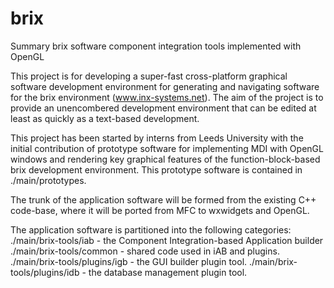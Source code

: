 brix
====

Summary
brix software component integration tools implemented with OpenGL


This project is for developing a super-fast cross-platform graphical software development environment for generating and navigating software for the brix environment (www.inx-systems.net). The aim of the project is to provide an unencombered  development environment that can be edited at least as quickly as a text-based development. 

This project has been started by interns from Leeds University with the initial contribution of prototype software for implementing MDI with OpenGL windows and rendering key graphical features of the function-block-based brix development environment. This prototype software is contained in ./main/prototypes.

The trunk of the application software will be formed from the existing C++ code-base, where it will be ported from MFC to wxwidgets and OpenGL.

The application software is partitioned into the following categories:
./main/brix-tools/iab - the Component Integration-based Application builder
./main/brix-tools/common - shared code used in iAB and plugins.
./main/brix-tools/plugins/igb - the GUI builder plugin tool.
./main/brix-tools/plugins/idb - the database management plugin tool.





